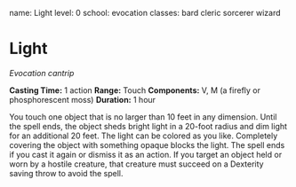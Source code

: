 name: Light
level: 0
school: evocation
classes: bard
         cleric
         sorcerer
         wizard

# Light
_Evocation cantrip_

**Casting Time:** 1 action
**Range:** Touch
**Components:** V, M (a firefly or phosphorescent moss)
**Duration:** 1 hour

You touch one object that is no larger than 10 feet in any dimension. Until the spell ends, the object sheds bright light in a 20-foot radius and dim light for an additional 20 feet. The light can be colored as you like. Completely covering the object with something opaque blocks the light. The spell ends if you cast it again or dismiss it as an action.
If you target an object held or worn by a hostile creature, that creature must succeed on a Dexterity saving throw to avoid the spell.
